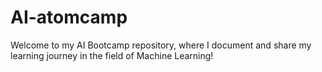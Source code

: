 # AI-atomcamp
Welcome to my AI Bootcamp repository, where I document and share my learning journey in the field of Machine Learning! 
